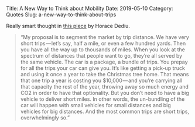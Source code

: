 Title: A New Way to Think about Mobility
Date: 2019-05-10
Category: Quotes
Slug: a-new-way-to-think-about-trips

Really smart thought in [this piece](https://medium.com/sidewalk-talk/seeing-a-big-future-for-micromobility-6db21140bcd8) by Horace Dediu. 

> “My proposal is to segment the market by trip distance. We have very short trips — let’s say, half a mile, or even a few hundred yards. Then you have all the way up to thousands of miles. When you look at the spectrum of distances that people want to go, they’re all served by the same vehicle. The car is a package, a bundle of trips. You prepay for all the trips your car can give you. It’s like getting a pick-up truck and using it once a year to take the Christmas tree home. That means that one trip a year is costing you $10,000 — and you’re carrying all that capacity the rest of the year, throwing away so much energy and CO2 in order to have that optionality. But you don’t need to have a big vehicle to deliver short miles. In other words, the un-bundling of the car will happen with small vehicles for small distances and big vehicles for big distances. And the most common trips are short trips, overwhelmingly so.”